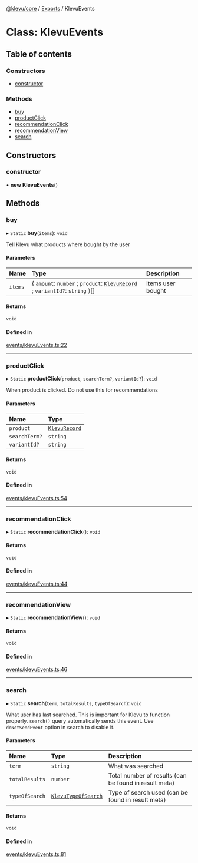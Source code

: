 [@klevu/core]() / [Exports](../modules.md) / KlevuEvents

# Class: KlevuEvents

## Table of contents

### Constructors

- [constructor](KlevuEvents.md#constructor)

### Methods

- [buy](KlevuEvents.md#buy)
- [productClick](KlevuEvents.md#productclick)
- [recommendationClick](KlevuEvents.md#recommendationclick)
- [recommendationView](KlevuEvents.md#recommendationview)
- [search](KlevuEvents.md#search)

## Constructors

### constructor

• **new KlevuEvents**()

## Methods

### buy

▸ `Static` **buy**(`items`): `void`

Tell Klevu what products where bought by the user

#### Parameters

| Name | Type | Description |
| :------ | :------ | :------ |
| `items` | { `amount`: `number` ; `product`: [`KlevuRecord`](../modules.md#klevurecord) ; `variantId?`: `string`  }[] | Items user bought |

#### Returns

`void`

#### Defined in

[events/klevuEvents.ts:22](https://github.com/klevultd/frontend-sdk/blob/753ea2a/packages/klevu-core/src/events/klevuEvents.ts#L22)

___

### productClick

▸ `Static` **productClick**(`product`, `searchTerm?`, `variantId?`): `void`

When product is clicked. Do not use this for recommendations

#### Parameters

| Name | Type |
| :------ | :------ |
| `product` | [`KlevuRecord`](../modules.md#klevurecord) |
| `searchTerm?` | `string` |
| `variantId?` | `string` |

#### Returns

`void`

#### Defined in

[events/klevuEvents.ts:54](https://github.com/klevultd/frontend-sdk/blob/753ea2a/packages/klevu-core/src/events/klevuEvents.ts#L54)

___

### recommendationClick

▸ `Static` **recommendationClick**(): `void`

#### Returns

`void`

#### Defined in

[events/klevuEvents.ts:44](https://github.com/klevultd/frontend-sdk/blob/753ea2a/packages/klevu-core/src/events/klevuEvents.ts#L44)

___

### recommendationView

▸ `Static` **recommendationView**(): `void`

#### Returns

`void`

#### Defined in

[events/klevuEvents.ts:46](https://github.com/klevultd/frontend-sdk/blob/753ea2a/packages/klevu-core/src/events/klevuEvents.ts#L46)

___

### search

▸ `Static` **search**(`term`, `totalResults`, `typeOfSearch`): `void`

What user has last searched. This is important for Klevu to function
properly. `search()` query automatically sends this event. Use
`doNotSendEvent` option in search to disable it.

#### Parameters

| Name | Type | Description |
| :------ | :------ | :------ |
| `term` | `string` | What was searched |
| `totalResults` | `number` | Total number of results (can be found in result meta) |
| `typeOfSearch` | [`KlevuTypeOfSearch`](../enums/KlevuTypeOfSearch.md) | Type of search used (can be found in result meta) |

#### Returns

`void`

#### Defined in

[events/klevuEvents.ts:81](https://github.com/klevultd/frontend-sdk/blob/753ea2a/packages/klevu-core/src/events/klevuEvents.ts#L81)
